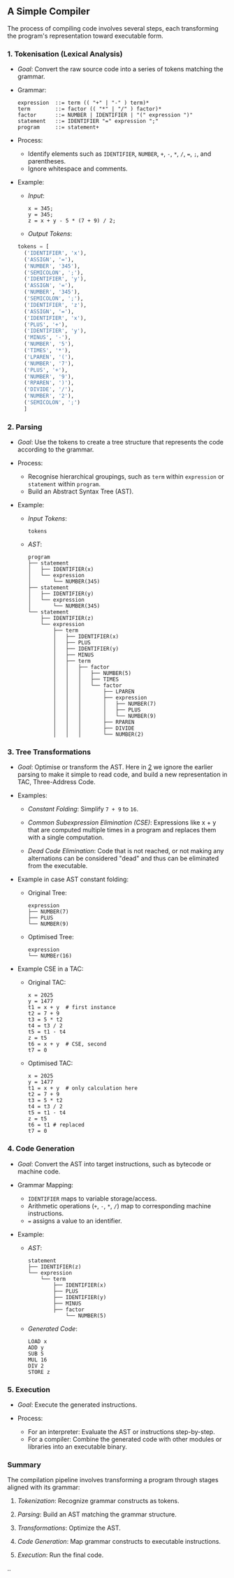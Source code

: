 
## A Simple Compiler

The process of compiling code involves several steps, each transforming the program's representation
toward executable form.

### 1. Tokenisation (Lexical Analysis)

- *Goal*: Convert the raw source code into a series of tokens matching the grammar.

- Grammar:
    ```ebnf
    expression  ::= term (( "+" | "-" ) term)* 
    term        ::= factor (( "*" | "/" ) factor)*
    factor      ::= NUMBER | IDENTIFIER | "(" expression ")"
    statement   ::= IDENTIFIER "=" expression ";"
    program     ::= statement+
    ```
- Process:
  - Identify elements such as `IDENTIFIER`, `NUMBER`, `+`, `-`, `*`, `/`, `=`, `;`, and parentheses.
  - Ignore whitespace and comments.

- Example:
  - *Input*:
    ```
    x = 345;
    y = 345;
    z = x + y - 5 * (7 + 9) / 2;
    ```
  - *Output Tokens*:
  ```python
  tokens = [
    ('IDENTIFIER', 'x'), 
    ('ASSIGN', '='), 
    ('NUMBER', '345'),
    ('SEMICOLON', ';'),
    ('IDENTIFIER', 'y'),
    ('ASSIGN', '='),
    ('NUMBER', '345'),
    ('SEMICOLON', ';'),
    ('IDENTIFIER', 'z'),
    ('ASSIGN', '='),
    ('IDENTIFIER', 'x'),
    ('PLUS', '+'),
    ('IDENTIFIER', 'y'),
    ('MINUS', '-'),
    ('NUMBER', '5'),
    ('TIMES', '*'),
    ('LPAREN', '('),
    ('NUMBER', '7'),
    ('PLUS', '+'),
    ('NUMBER', '9'),
    ('RPAREN', ')'),
    ('DIVIDE', '/'),
    ('NUMBER', '2'),
    ('SEMICOLON', ';')
    ]
  ```


### 2. Parsing

- *Goal*: Use the tokens to create a tree structure that represents the code according to the grammar.

- Process:
  - Recognise hierarchical groupings, such as `term` within `expression` or `statement` within `program`.
  - Build an Abstract Syntax Tree (AST).

- Example:
  - *Input Tokens*:
    ```
    tokens
    ``` 
  - *AST*:
    ```
    program
    ├── statement
    │   ├── IDENTIFIER(x)
    │   └── expression
    │       └── NUMBER(345)
    ├── statement
    │   ├── IDENTIFIER(y)
    │   └── expression
    │       └── NUMBER(345)
    └── statement
        ├── IDENTIFIER(z)
        └── expression
            ├── term
            │   ├── IDENTIFIER(x)
            │   ├── PLUS
            │   ├── IDENTIFIER(y)
            │   ├── MINUS
            │   ├── term
            │   │   ├── factor
            │   │   │   ├── NUMBER(5)
            │   │   │   ├── TIMES
            │   │   │   └── factor
            │   │   │       ├── LPAREN
            │   │   │       ├── expression
            │   │   │       │   ├── NUMBER(7)
            │   │   │       │   ├── PLUS
            │   │   │       │   └── NUMBER(9)
            │   │   │       ├── RPAREN
            │   │   │       ├── DIVIDE
            │   │   │       └── NUMBER(2)
    ```

### 3. Tree Transformations

- *Goal*: Optimise or transform the AST. Here in [2](./2) we ignore the earlier parsing
  to make it simple to read code, and build a new representation in TAC, Three-Address Code.

- Examples:
  - *Constant Folding*: Simplify `7 + 9` to `16`.

  - *Common Subexpression Elimination (CSE)*: Expressions like x + y that are computed
    multiple times in a program and replaces them with a single computation.

  - *Dead Code Elimination*: Code that is not reached, or not making any alternations can
    be considered "dead" and thus can be eliminated from the executable.

- Example in case AST constant folding:
  - Original Tree:
    ```
    expression
    ├── NUMBER(7)
    ├── PLUS
    └── NUMBER(9)
    ```
  - Optimised Tree:
    ```
    expression
    └── NUMBEr(16)
    ```

- Example CSE in a TAC:
  - Original TAC:
    ```
    x = 2025
    y = 1477
    t1 = x + y  # first instance
    t2 = 7 + 9
    t3 = 5 * t2
    t4 = t3 / 2
    t5 = t1 - t4
    z = t5
    t6 = x + y  # CSE, second
    t7 = 0
    ```
  - Optimised TAC:
    ```
    x = 2025
    y = 1477
    t1 = x + y  # only calculation here
    t2 = 7 + 9
    t3 = 5 * t2
    t4 = t3 / 2
    t5 = t1 - t4
    z = t5
    t6 = t1 # replaced
    t7 = 0
    ```

  
### 4. Code Generation

- *Goal*: Convert the AST into target instructions, such as bytecode or machine code.

- Grammar Mapping:
    - `IDENTIFIER` maps to variable storage/access.
    - Arithmetic operations (`+`, `-`, `*`, `/`) map to corresponding machine instructions.
    - `=` assigns a value to an identifier.

- Example:
  - *AST*:
    ```
    statement
    ├── IDENTIFIER(z)
    └── expression
        └── term
            ├── IDENTIFIER(x)
            ├── PLUS
            ├── IDENTIFIER(y)
            ├── MINUS
            ├── factor
                └── NUMBER(5)
    ```
  - *Generated Code*: 
    ```
    LOAD x
    ADD y
    SUB 5
    MUL 16
    DIV 2
    STORE z
    ```

### 5. Execution

- *Goal*: Execute the generated instructions.

- Process:
  - For an interpreter: Evaluate the AST or instructions step-by-step.
  - For a compiler: Combine the generated code with other modules or libraries into an executable binary.


### Summary

The compilation pipeline involves transforming a program through stages aligned with its grammar:

1. *Tokenization*: Recognize grammar constructs as tokens.

2. *Parsing*: Build an AST matching the grammar structure.

3. *Transformations*: Optimize the AST.

4. *Code Generation*: Map grammar constructs to executable instructions.

5. *Execution*: Run the final code.


..
